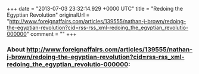 +++
date = "2013-07-03 23:32:14.929 +0000 UTC"
title = "Redoing the Egyptian Revolution"
originalUrl = "http://www.foreignaffairs.com/articles/139555/nathan-j-brown/redoing-the-egyptian-revolution?cid=rss-rss_xml-redoing_the_egyptian_revolutio-000000"
comment = ""
+++

### About http://www.foreignaffairs.com/articles/139555/nathan-j-brown/redoing-the-egyptian-revolution?cid=rss-rss_xml-redoing_the_egyptian_revolutio-000000:


